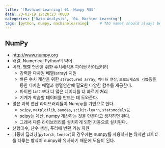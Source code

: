 ```yaml
---
title: '[Machine Learning] 01. Numpy 개요'
date: 23-01-19 12:28:23 +0800
categories: ['Data Analysis', '04. Machine Learning']
tags: [python, numpy, machinelearning]     # TAG names should always be lowercase
---
```


## NumPy
- <http://www.numpy.org>  
- 배열, Numerical Python의 약어
- 벡터, 행렬 연산을 위한 수치해석용 파이썬 라이브러리
    - 강력한 다차원 배열(array) 지원
    - 빠른 수치 계산을 위한 `structured array`, `벡터화 연산`, `브로드캐스팅 기법`등을 통한 다차원 배열과 행렬연산에 필요한 다양한 함수를 제공한다.
    - 파이썬 List 보다 더 많은 데이터를 더 빠르게 처리
    - 기계가 학습할 데이터를 만드는 데 도와준다.
- 많은 과학 연산 라이브러리들이 Numpy를 기반으로 한다.
    - `scipy`, `matplotlib`, `pandas`, `scikit-learn`, `statsmodels`등
    - scipy는 계산, numpy 계산하는 것을 만든다고 생각하면 된다.
    - 그래서 다른 라이브러리를 설치하게 되면 자동으로 설치된다.
- 선형대수, 난수 생성, 푸리에 변환 기능 지원
- 나중에 딥러닝(`pytorch`, `tensor`)의 경우에는 numpy를 사용하지는 않지만 데이터를 다루는 방식이 numpy와 유사하기 때문에 도움이 된다.
